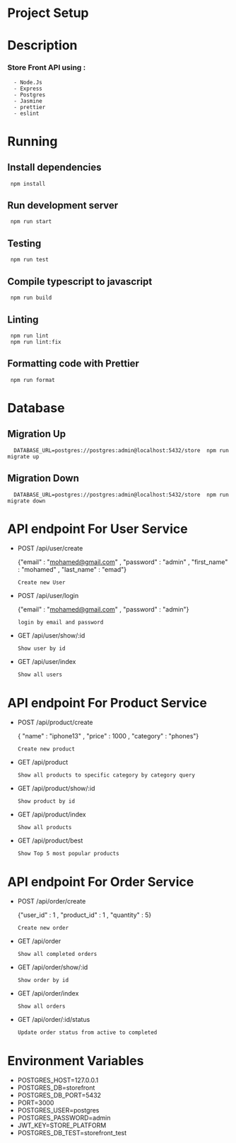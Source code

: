 # Project Setup

# Description

<h3> Store Front API using : </h3>

      - Node.Js
      - Express
      - Postgres
      - Jasmine
      - prettier
      - eslint

# Running

<h2> Install dependencies </h2>

     npm install

<h2> Run development server </h2>

     npm run start

<h2> Testing  </h2>

     npm run test

<h2> Compile typescript to javascript </h2>

     npm run build

<h2> Linting </h2>

     npm run lint
     npm run lint:fix

<h2> Formatting code with Prettier </h2>

     npm run format

# Database

<h2> Migration Up </h2>

      DATABASE_URL=postgres://postgres:admin@localhost:5432/store  npm run migrate up

<h2> Migration Down </h2>

      DATABASE_URL=postgres://postgres:admin@localhost:5432/store  npm run migrate down

# API endpoint For User Service

- POST /api/user/create

  {"email" : "mohamed@gmail.com" , "password" : "admin" , "first_name" : "mohamed" , "last_name" : "emad"}

  `Create new User`

- POST /api/user/login

  {"email" : "mohamed@gmail.com" , "password" : "admin"}

  `login by email and password`

- GET /api/user/show/:id

  `Show user by id`

- GET /api/user/index

  `Show all users`

# API endpoint For Product Service

- POST /api/product/create

  { "name" : "iphone13" , "price" : 1000 , "category" : "phones"}

  `Create new product`

- GET /api/product

  `Show all products to specific category by category query`

- GET /api/product/show/:id

  `Show product by id`

- GET /api/product/index

  `Show all products`

- GET /api/product/best

  `Show Top 5 most popular products`

# API endpoint For Order Service

- POST /api/order/create

  {"user_id" : 1 , "product_id" : 1 , "quantity" : 5}

  `Create new order`

- GET /api/order

  `Show all completed orders`

- GET /api/order/show/:id

  `Show order by id`

- GET /api/order/index

  `Show all orders`

- GET /api/order/:id/status

  `Update order status from active to completed`

# Environment Variables

- POSTGRES_HOST=127.0.0.1
- POSTGRES_DB=storefront
- POSTGRES_DB_PORT=5432
- PORT=3000
- POSTGRES_USER=postgres
- POSTGRES_PASSWORD=admin
- JWT_KEY=STORE_PLATFORM
- POSTGRES_DB_TEST=storefront_test
